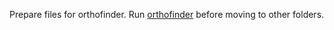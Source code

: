 Prepare files for orthofinder.
Run [orthofinder](https://github.com/davidemms/OrthoFinder) before moving to other folders.
